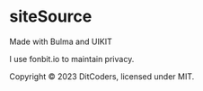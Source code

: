 # siteSource
Made with Bulma and UIKIT

I use fonbit.io to maintain privacy.

Copyright © 2023 DitCoders, licensed under MIT.
